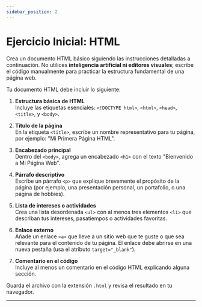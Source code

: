 ```yaml
---
sidebar_position: 2
---
```


# Ejercicio Inicial: HTML

Crea un documento HTML básico siguiendo las instrucciones detalladas a continuación. No utilices **inteligencia artificial ni editores visuales**; escribe el código manualmente para practicar la estructura fundamental de una página web.

Tu documento HTML debe incluir lo siguiente:

1. **Estructura básica de HTML**  
    Incluye las etiquetas esenciales: `<!DOCTYPE html>`, `<html>`, `<head>`, `<title>`, y `<body>`.

2. **Título de la página**  
    En la etiqueta `<title>`, escribe un nombre representativo para tu página, por ejemplo: "Mi Primera Página HTML".

3. **Encabezado principal**  
    Dentro del `<body>`, agrega un encabezado `<h1>` con el texto "Bienvenido a Mi Página Web".

4. **Párrafo descriptivo**  
    Escribe un párrafo `<p>` que explique brevemente el propósito de la página (por ejemplo, una presentación personal, un portafolio, o una página de hobbies).

5. **Lista de intereses o actividades**  
    Crea una lista desordenada `<ul>` con al menos tres elementos `<li>` que describan tus intereses, pasatiempos o actividades favoritas.

6. **Enlace externo**  
    Añade un enlace `<a>` que lleve a un sitio web que te guste o que sea relevante para el contenido de tu página. El enlace debe abrirse en una nueva pestaña (usa el atributo `target="_blank"`).

7. **Comentario en el código**  
    Incluye al menos un comentario en el código HTML explicando alguna sección.

Guarda el archivo con la extensión `.html` y revisa el resultado en tu navegador.

---